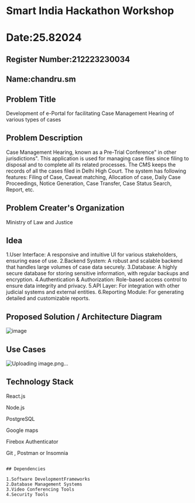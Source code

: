 # Smart India Hackathon Workshop
# Date:25.82024
## Register Number:212223230034
## Name:chandru.sm
## Problem Title
Development of e-Portal for facilitating Case Management Hearing of various types of cases
## Problem Description
Case Management Hearing, known as a Pre-Trial Conference" in other jurisdictions". This application is used for managing case files since filing to disposal and to complete all its related processes. The CMS keeps the records of all the cases filed in Delhi High Court. The system has following features: Filing of Case, Caveat matching, Allocation of case, Daily Case Proceedings, Notice Generation, Case Transfer, Case Status Search, Report, etc.
## Problem Creater's Organization
Ministry of Law and Justice

## Idea
1.User Interface: A responsive and intuitive UI for various stakeholders, ensuring ease of use.
2.Backend System: A robust and scalable backend that handles large volumes of case data securely.
3.Database: A highly secure database for storing sensitive information, with regular backups and encryption.
4.Authentication & Authorization: Role-based access control to ensure data integrity and privacy.
5.API Layer: For integration with other judicial systems and external entities.
6.Reporting Module: For generating detailed and customizable reports.

## Proposed Solution / Architecture Diagram
![image](https://github.com/user-attachments/assets/bc00b47b-6242-45c6-a8f6-b1cef807f6e1)

## Use Cases
![Uploading image.png…]()


## Technology Stack
React.js

Node.js

PostgreSQL

Google maps

Firebox Authenticator

Git , Postman or Insomnia
```

## Dependencies

1.Software DevelopmentFrameworks
2.Database Management Systems
3.Video Conferencing Tools
4.Security Tools
